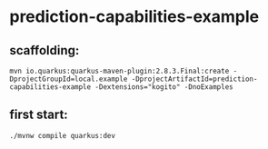 # prediction-capabilities-example

## scaffolding:

```shell
mvn io.quarkus:quarkus-maven-plugin:2.8.3.Final:create -DprojectGroupId=local.example -DprojectArtifactId=prediction-capabilities-example -Dextensions="kogito" -DnoExamples
```
## first start:

```shell
./mvnw compile quarkus:dev
```
